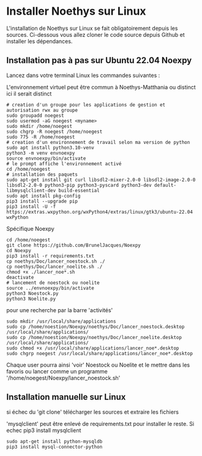 Installer Noethys sur Linux
===========================
L'installation de Noethys sur Linux se fait obligatoirement depuis les sources.
Ci-dessous vous allez cloner le code source depuis Github et installer les dépendances.

Installation pas à pas sur Ubuntu 22.04 Noexpy
---------------------------------------------------------
Lancez dans votre terminal Linux les commandes suivantes :

L'environnement virtuel peut être commun à Noethys-Matthania ou distinct
ici il serait distinct
```
# creation d'un groupe pour les applications de gestion et autorisation rwx au groupe
sudo groupadd noegest
sudo usermod -aG noegest <myname>
sudo mkdir /home/noegest
sudo chgrp -R noegest /home/noegest
sudo 775 -R /home/noegest
# creation d'un environnement de travail selon ma version de python
sudo apt install python3.10-venv
python3 -m venv envnoexpy
source envnoexpy/bin/activate
# le prompt affiche l'environnement activé
cd /home/noegest
# installation des paquets
sudo apt-get install git curl libsdl2-mixer-2.0-0 libsdl2-image-2.0-0 libsdl2-2.0-0 python3-pip python3-pyscard python3-dev default-libmysqlclient-dev build-essential
sudo apt install pkg-config
pip3 install --upgrade pip
pip3 install -U -f https://extras.wxpython.org/wxPython4/extras/linux/gtk3/ubuntu-22.04 wxPython
```
Spécifique Noexpy
```
cd /home/noegest
git clone https://github.com/BrunelJacques/Noexpy
cd Noexpy
pip3 install -r requirements.txt
cp noethys/Doc/lancer_noestock.sh ./
cp noethys/Doc/lancer_noelite.sh ./
chmod +x ./lancer_noe*.sh
deactivate
# lancement de noestock ou noelite
source ../envnoexpy/bin/activate
python3 Noestock.py
python3 Noelite.py
```
pour une recherche par la barre 'activités'
```
sudo mkdir /usr/local/share/applications
sudo cp /home/noestion/Noexpy/noethys/Doc/lancer_noestock.desktop  /usr/local/share/applications/
sudo cp /home/noestion/Noexpy/noethys/Doc/lancer_noelite.desktop  /usr/local/share/applications/
sudo chmod +x /usr/local/share/applications/lancer_noe*.desktop
sudo chgrp noegest /usr/local/share/applications/lancer_noe*.desktop
```
Chaque user pourra ainsi 'voir' Noestock ou Noelite et le mettre dans les favoris
ou lancer comme un programme '/home/noegest/Noexpy/lancer_noestock.sh'

Installation manuelle sur Linux
-------------------------------
si échec du 'git clone' télécharger les sources et extraire les fichiers

'mysqlclient' peut être enlevé de requirements.txt pour installer le reste.
Si echec pip3 install mysqlclient
```
sudo apt-get install python-mysqldb
pip3 install mysql-connector-python
```